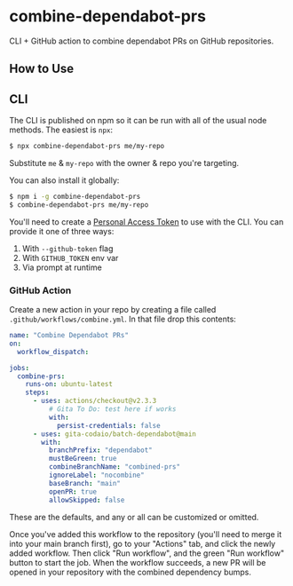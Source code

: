 # combine-dependabot-prs

CLI + GitHub action to combine dependabot PRs on GitHub repositories.

## How to Use

## CLI

The CLI is published on npm so it can be run with all of the usual node methods. The easiest is `npx`:

```bash
$ npx combine-dependabot-prs me/my-repo
```

Substitute `me` & `my-repo` with the owner & repo you're targeting.

You can also install it globally:

```bash
$ npm i -g combine-dependabot-prs
$ combine-dependabot-prs me/my-repo
```

You'll need to create a [Personal Access Token](https://github.com/settings/tokens) to use with the CLI. You can provide it one of three ways:

1. With `--github-token` flag
2. With `GITHUB_TOKEN` env var
3. Via prompt at runtime

### GitHub Action

Create a new action in your repo by creating a file called `.github/workflows/combine.yml`. In that file drop this contents:

```yml
name: "Combine Dependabot PRs"
on:
  workflow_dispatch:

jobs:
  combine-prs:
    runs-on: ubuntu-latest
    steps:
      - uses: actions/checkout@v2.3.3
          # Gita To Do: test here if works
          with:
            persist-credentials: false
      - uses: gita-codaio/batch-dependabot@main
        with:
          branchPrefix: "dependabot"
          mustBeGreen: true
          combineBranchName: "combined-prs"
          ignoreLabel: "nocombine"
          baseBranch: "main"
          openPR: true
          allowSkipped: false
```

These are the defaults, and any or all can be customized or omitted.

Once you've added this workflow to the repository (you'll need to merge it into your main branch first), go to your "Actions" tab, and click the newly added workflow. Then click "Run workflow", and the green "Run workflow" button to start the job. When the workflow succeeds, a new PR will be opened in your repository with the combined dependency bumps.
